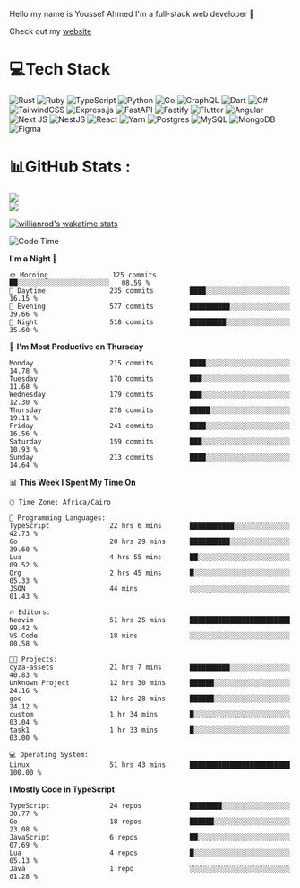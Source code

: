 Hello my name is Youssef Ahmed I'm a full-stack web developer 👋

Check out my [website](https://youssefahmed.vercel.app)
 
# 💻Tech Stack

![Rust](https://img.shields.io/badge/rust-%23000000.svg?style=for-the-badge&logo=rust&logoColor=white) ![Ruby](https://img.shields.io/badge/ruby-%23CC342D.svg?style=for-the-badge&logo=ruby&logoColor=white) ![TypeScript](https://img.shields.io/badge/typescript-%23007ACC.svg?style=for-the-badge&logo=typescript&logoColor=white) ![Python](https://img.shields.io/badge/python-3670A0?style=for-the-badge&logo=python&logoColor=ffdd54) ![Go](https://img.shields.io/badge/go-%2300ADD8.svg?style=for-the-badge&logo=go&logoColor=white) ![GraphQL](https://img.shields.io/badge/-GraphQL-E10098?style=for-the-badge&logo=graphql&logoColor=white) ![Dart](https://img.shields.io/badge/dart-%230175C2.svg?style=for-the-badge&logo=dart&logoColor=white) ![C#](https://img.shields.io/badge/c%23-%23239120.svg?style=for-the-badge&logo=c-sharp&logoColor=white) ![TailwindCSS](https://img.shields.io/badge/tailwindcss-%2338B2AC.svg?style=for-the-badge&logo=tailwind-css&logoColor=white) ![Express.js](https://img.shields.io/badge/express.js-%23404d59.svg?style=for-the-badge&logo=express&logoColor=%2361DAFB) ![FastAPI](https://img.shields.io/badge/FastAPI-005571?style=for-the-badge&logo=fastapi) ![Fastify](https://img.shields.io/badge/fastify-%23000000.svg?style=for-the-badge&logo=fastify&logoColor=white) ![Flutter](https://img.shields.io/badge/Flutter-%2302569B.svg?style=for-the-badge&logo=Flutter&logoColor=white) ![Angular](https://img.shields.io/badge/angular-%23DD0031.svg?style=for-the-badge&logo=angular&logoColor=white) ![Next JS](https://img.shields.io/badge/Next-black?style=for-the-badge&logo=next.js&logoColor=white) ![NestJS](https://img.shields.io/badge/nestjs-%23E0234E.svg?style=for-the-badge&logo=nestjs&logoColor=white) ![React](https://img.shields.io/badge/react-%2320232a.svg?style=for-the-badge&logo=react&logoColor=%2361DAFB) ![Yarn](https://img.shields.io/badge/yarn-%232C8EBB.svg?style=for-the-badge&logo=yarn&logoColor=white) ![Postgres](https://img.shields.io/badge/postgres-%23316192.svg?style=for-the-badge&logo=postgresql&logoColor=white) ![MySQL](https://img.shields.io/badge/mysql-%2300f.svg?style=for-the-badge&logo=mysql&logoColor=white) ![MongoDB](https://img.shields.io/badge/MongoDB-%234ea94b.svg?style=for-the-badge&logo=mongodb&logoColor=white)     ![Figma](https://img.shields.io/badge/figma-%23F24E1E.svg?style=for-the-badge&logo=figma&logoColor=white)

# 📊GitHub Stats :

![](https://github-readme-stats.vercel.app/api?username=joetifa2003&theme=tokyonight&hide_border=false&include_all_commits=false&count_private=false)<br/>
![](https://github-readme-streak-stats.herokuapp.com/?user=joetifa2003&theme=tokyonight&hide_border=false)<br/>

[![willianrod's wakatime stats](https://github-readme-stats.vercel.app/api/wakatime?username=joetifa2003&layout=compact)](https://github.com/anuraghazra/github-readme-stats)
<!--START_SECTION:waka-->
![Code Time](http://img.shields.io/badge/Code%20Time-2%2C286%20hrs%201%20min-blue)

**I'm a Night 🦉** 

```text
🌞 Morning                125 commits         ██░░░░░░░░░░░░░░░░░░░░░░░   08.59 % 
🌆 Daytime                235 commits         ████░░░░░░░░░░░░░░░░░░░░░   16.15 % 
🌃 Evening                577 commits         ██████████░░░░░░░░░░░░░░░   39.66 % 
🌙 Night                  518 commits         █████████░░░░░░░░░░░░░░░░   35.60 % 
```
📅 **I'm Most Productive on Thursday** 

```text
Monday                   215 commits         ████░░░░░░░░░░░░░░░░░░░░░   14.78 % 
Tuesday                  170 commits         ███░░░░░░░░░░░░░░░░░░░░░░   11.68 % 
Wednesday                179 commits         ███░░░░░░░░░░░░░░░░░░░░░░   12.30 % 
Thursday                 278 commits         █████░░░░░░░░░░░░░░░░░░░░   19.11 % 
Friday                   241 commits         ████░░░░░░░░░░░░░░░░░░░░░   16.56 % 
Saturday                 159 commits         ███░░░░░░░░░░░░░░░░░░░░░░   10.93 % 
Sunday                   213 commits         ████░░░░░░░░░░░░░░░░░░░░░   14.64 % 
```


📊 **This Week I Spent My Time On** 

```text
🕑︎ Time Zone: Africa/Cairo

💬 Programming Languages: 
TypeScript               22 hrs 6 mins       ███████████░░░░░░░░░░░░░░   42.73 % 
Go                       20 hrs 29 mins      ██████████░░░░░░░░░░░░░░░   39.60 % 
Lua                      4 hrs 55 mins       ██░░░░░░░░░░░░░░░░░░░░░░░   09.52 % 
Org                      2 hrs 45 mins       █░░░░░░░░░░░░░░░░░░░░░░░░   05.33 % 
JSON                     44 mins             ░░░░░░░░░░░░░░░░░░░░░░░░░   01.43 % 

🔥 Editors: 
Neovim                   51 hrs 25 mins      █████████████████████████   99.42 % 
VS Code                  18 mins             ░░░░░░░░░░░░░░░░░░░░░░░░░   00.58 % 

🐱‍💻 Projects: 
cyza-assets              21 hrs 7 mins       ██████████░░░░░░░░░░░░░░░   40.83 % 
Unknown Project          12 hrs 30 mins      ██████░░░░░░░░░░░░░░░░░░░   24.16 % 
goc                      12 hrs 28 mins      ██████░░░░░░░░░░░░░░░░░░░   24.12 % 
custom                   1 hr 34 mins        █░░░░░░░░░░░░░░░░░░░░░░░░   03.04 % 
task1                    1 hr 33 mins        █░░░░░░░░░░░░░░░░░░░░░░░░   03.00 % 

💻 Operating System: 
Linux                    51 hrs 43 mins      █████████████████████████   100.00 % 
```

**I Mostly Code in TypeScript** 

```text
TypeScript               24 repos            ████████░░░░░░░░░░░░░░░░░   30.77 % 
Go                       18 repos            ██████░░░░░░░░░░░░░░░░░░░   23.08 % 
JavaScript               6 repos             ██░░░░░░░░░░░░░░░░░░░░░░░   07.69 % 
Lua                      4 repos             █░░░░░░░░░░░░░░░░░░░░░░░░   05.13 % 
Java                     1 repo              ░░░░░░░░░░░░░░░░░░░░░░░░░   01.28 % 
```




<!--END_SECTION:waka-->
